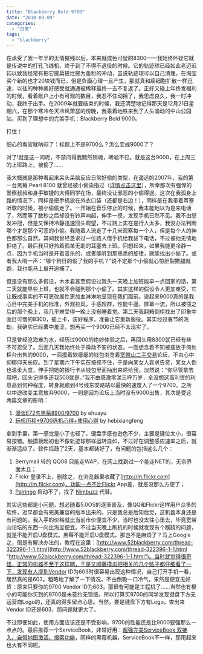 ```yaml
---
title: "Blackberry Bold 9700"
date: "2010-03-09"
categories: 
  - "日常"
tags: 
  - "blackberry"
---
```


在承受了我一年半的无情摧残以后，本来就成色可疑的8300——我始终怀疑它就是传说中的打孔飞线机，终于到了不得不退役的时候。它的轨迹球已经如此老迈迟钝以致我经常有把它搓扁搓烂搓为齑粉的冲动，虽说轨迹球可以自己清理，在淘宝买个新的也才20块钱而已，但是负面心理一旦产生，那就真和癌细胞扩散一样迅速，以往的种种美好感受就通通被稀释最终一去不复返了。正好又碰上年终发福利的时候，看着账户上小有可观的数目，我忍不住动摇了，我思虑良久，我一时冲动，我终于出手。在2009年就要结束的时候，我还清楚地记得那天是12月21日星期六，在那个寒冷冬天冷风萧瑟的傍晚，我乘着地铁来到了人头涌动的中山公园站，买到了理想中的完美手机：Blackberry Bold 9000。

打住！

细心的看官就呐闷了：标题上不是9700么？怎么变成9000了？

对了!就是这一问呢，不禁问得我黯然销魂，唏嘘不已。就是这台9000，在上周三的上班路上，被偷了……

我大概就是那种看起来呆头呆脑反应日常好偷的类型，在遥远的2007年，我的第一台黑莓 Pearl 8100 就曾经被小偷染指过（[详情点击这里](http://kaero.org/2007/12/meet-thief-first-time/)），所幸那次有强悍的警察叔叔和身手敏捷的大傅同学在场，最终没让邪恶的小偷得逞。这次在我孤身上路的情况下，同样是把手机放在外衣口袋（还都是右边！），同样是在我带着耳塞听歌的时候，被小偷偷走了。一开始在音乐停止的时候，我本能地以为是来电话了，然而等了数秒之后却没有铃声响起，伸手一摸，发现手机已然不见。我不由怒发冲冠，但是又保持冷静迅速回头观望，不过路上实在是行人太多，我没办法判断哪个才是那个可恶的小偷。我随着人流走了十几米观察每一个人，但是每个人的神色都那么自然。其间我曾经恳求过一位路人借手机给我拔下电话，不过被他无情地拒绝了。最后我只好拎着孤单无助的耳塞去上班。回想起来，如果我能更冷静一点，因为手机当时是开着音乐的，或者能听到那熟悉的旋律，就能找出小偷了。或者我大喝一声：“哪个狗日的偷了我的手机？”说不定那个小偷就心惊胆裂撒腿就跑，我也能马上展开追捕了。

但是没有那么多假设，木木君甚至假设过我头一天晚上加班能早一点回家的话，第二天就能早些上班，也就不会碰到那个小偷了。其实这样的假设令人更加难受，它让既成事实的不可更改属性更加血淋淋地呈现在我们面前。说起来9000真的是我心目中完美手机的标准，外观拉风，手感超群，性能牛逼，屏幕一流，所以被窃之后的那个晚上，我几乎难受得一晚上没有睡着觉。第二天我翻箱倒柜找出了印象中面目可憎的8300，插上卡，装好程序，准备让它重新服役。其实经过春节的洗劫，我确实已经囊中羞涩，想再买一个9000已经不太现实了。

只是曾经沧海难为水，经历过9000的绝妙体验之后，再回头用8300就已经有些不可忍受了。后面几天我始终处于躁动不安的状态，一面想念着不知被摆放于何处柜台出售的9000，一面摸着软瘪瘪的钱包浏览着[宽带山二手交易](http://club.pchome.net/forum_6_280_2______.html)论坛，不由心中抑郁仰天长叹。到了星期六下午实在按捺不住，于是向某女人哀求告贷，某女人倒也温柔大度，伸手把她的银行卡从钱包里面抽出来递给我，淡然说：“你尽管拿去用吧，回头记得多还我500就是。”我不由感激零涕三呼万岁，全没想这高利贷的利息高到何种程度，转身就跑到4号线东安路站以最快的速度入了一个9700。之所以中途改变主意放弃9000，一则是因为论坛上当时没有9000出售，其次是受这两篇文章的影响：

1. [漫谈E72与黑莓8900/9700](http://bbs.maxpda.com/thread-394426-1-2.html) by ehuayu
2. [玩机历程+9700选机心得+使用心得](http://bbs.maxpda.com/viewthread.php?tid=419581&extra=&highlight=%2Bhebixiangfeng&page=1) by hebixiangfeng

拿到手里，第一感觉是小了也轻了，键盘手感也逊色不少，主要是键位太小，很容易按错。触摸板起初也不像轨迹球那样运转自如，不过好在调整感应速率之后，就渐渐适应了。软件捣鼓了2天，基本都装好了，有问题的包括这么几个：

1. Berrymail 转的 QQ08 只能走WAP，在网上找到过一个能走NET的，无奈界面太丑；
2. Flickr 登录不上，删除之，在浏览器里收藏了[http://m.flickr.com](http://m.flickr.com)，功能一点不比Flickr App差，就是没那么方便了；
3. [Palringo](http://www.palringo.com/) 启动不了，找了 [Nimbuzz](http://www.nimbuzz.com/) 代替。

其实这些都是小问题，想必随着5.0OS的逐渐普及，像QQ和Flickr这样用户众多的软件，迟早都会有完美兼容的版本出来的。只是我总是后知后觉，这机器本身还是有问题的。我入手的价格就比当前市价便宜不少，当时也没太往心里去，毕竟宽带山论坛的东西一向比淘宝便宜。不过当天晚上刷机的时候就发现有个蹊跷的问题，就是不能开启U盘模式。黑莓不能开启U盘模式，那岂不是麻烦了？马上Google之，倒是有解决办法的，教程在这里：[http://www.52blackberry.com/thread-322396-1-1.html](http://www.52blackberry.com/thread-322396-1-1.html "http://www.52blackberry.com/thread-322396-1-1.html")。当时就觉得很奇怪，正常的机器不至于这样啊，于是又顺藤摸瓜把相关的几个贴子都仔细看了一下，发现有人提到Vendor ID为603时很容易出现这种情况，自己打开手机一看，居然真的是603。粗略地了解了一下情况，不由倒吸一口冷气，果然是便宜无好货：原来只要你的9700 Vendor ID为603，那很有可能是工程机了……当然也有极小的可能你买到的9700是未签约无锁版。所以打算买9700的同学发现键盘下方无运营商Logo的，还真的得多留点心思。当然，要是键盘下方有Logo，查出来Vendor ID还是603，那问题就更大了。

不过即便如此，使用方面应该还是不受影响，9700的性能还是比9000要强那么一点点的。最后推荐一个ServiceBook，非常好用：[超强完美ServiceBook 双接入、自带地图激活、搜索功能](http://bbs.maxpda.com/thread-388927-1-5.html)，同样的黑莓机器，ServiceBook不一样，那用起来也大有不同呢。
